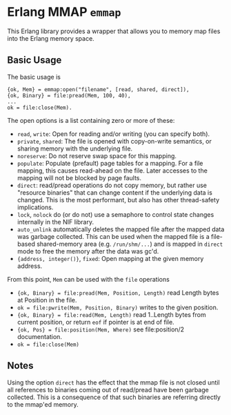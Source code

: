 # Erlang MMAP `emmap`

This Erlang library provides a wrapper that allows you to memory map files into the Erlang memory space.  


## Basic Usage

The basic usage is

    {ok, Mem} = emmap:open("filename", [read, shared, direct]),
    {ok, Binary} = file:pread(Mem, 100, 40),
    ...
    ok = file:close(Mem).

The open options is a list containing zero or more of these:

- `read`, `write`: Open for reading and/or writing (you can specify both).
- `private`, `shared`: The file is opened with copy-on-write semantics, or sharing memory with the underlying file.
- `noreserve`: Do not reserve swap space for this mapping.
- `populate`: Populate (prefault) page tables for a mapping.  For a file mapping, this causes read-ahead on the file.  Later accesses to the mapping will not be blocked by page faults.
- `direct`: read/pread operations do not copy memory, but rather use "resource binaries" that can change content if the underlying data is changed.  This is the most performant, but also has other thread-safety implications.
- `lock`, `nolock` do (or do not) use a semaphore to control state changes internally in the NIF library.  
- `auto_unlink` automatically deletes the mapped file after the mapped data was garbage collected. This can be used when the mapped file is a file-based shared-memory area (e.g. `/run/shm/...`) and is mapped in `direct` mode to free the memory after the data was gc'd.
- `{address, integer()}`, `fixed`: Open mapping at the given memory address.

From this point, `Mem` can be used with the `file` operations

- `{ok, Binary} = file:pread(Mem, Position, Length)` read Length bytes at Position in the file.
- `ok = file:pwrite(Mem, Position, Binary)` writes to the given position. 
- `{ok, Binary} = file:read(Mem, Length)` read 1..Length bytes from current position, or return `eof` if pointer is at end of file.
- `{ok, Pos} = file:position(Mem, Where)` see file:position/2 documentation.
- `ok = file:close(Mem)`

## Notes

Using the option `direct` has the effect that the mmap file is not closed until all references to binaries coming out of read/pread have been garbage collected.  This is a consequence of that such binaries are referring directly to the mmap'ed memory.  

